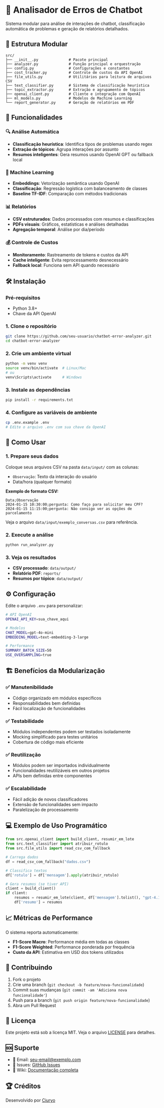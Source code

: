 # 🤖 Analisador de Erros de Chatbot

Sistema modular para análise de interações de chatbot, classificação automática de problemas e geração de relatórios detalhados.

## 📁 Estrutura Modular

```
src/
├── __init__.py              # Pacote principal
├── analyzer.py              # Função principal e orquestração
├── config.py                # Configurações e constantes
├── cost_tracker.py          # Controle de custos da API OpenAI
├── file_utils.py            # Utilitários para leitura de arquivos CSV
├── text_classifier.py       # Sistema de classificação heurística
├── topic_extractor.py       # Extração e agrupamento de tópicos
├── openai_client.py         # Cliente e integração com OpenAI
├── ml_models.py             # Modelos de Machine Learning
└── report_generator.py      # Geração de relatórios em PDF
```

## 🚀 Funcionalidades

### 🔍 Análise Automática
- **Classificação heurística**: Identifica tipos de problemas usando regex
- **Extração de tópicos**: Agrupa interações por assunto
- **Resumos inteligentes**: Gera resumos usando OpenAI GPT ou fallback local

### 🤖 Machine Learning
- **Embeddings**: Vetorização semântica usando OpenAI
- **Classificação**: Regressão logística com balanceamento de classes
- **Baseline TF-IDF**: Comparação com métodos tradicionais

### 📊 Relatórios
- **CSV estruturados**: Dados processados com resumos e classificações
- **PDFs visuais**: Gráficos, estatísticas e análises detalhadas
- **Agregação temporal**: Análise por dia/período

### 💰 Controle de Custos
- **Monitoramento**: Rastreamento de tokens e custos da API
- **Cache inteligente**: Evita reprocessamento desnecessário
- **Fallback local**: Funciona sem API quando necessário

## 🛠️ Instalação

### Pré-requisitos
- Python 3.8+
- Chave da API OpenAI

### 1. Clone o repositório
```bash
git clone https://github.com/seu-usuario/chatbot-error-analyzer.git
cd chatbot-error-analyzer
```

### 2. Crie um ambiente virtual
```bash
python -m venv venv
source venv/bin/activate  # Linux/Mac
# ou
venv\Scripts\activate     # Windows
```

### 3. Instale as dependências
```bash
pip install -r requirements.txt
```

### 4. Configure as variáveis de ambiente
```bash
cp .env.example .env
# Edite o arquivo .env com sua chave da OpenAI
```

## 🚀 Como Usar

### 1. Prepare seus dados
Coloque seus arquivos CSV na pasta `data/input/` com as colunas:
- `Observação`: Texto da interação do usuário
- Data/hora (qualquer formato)

**Exemplo de formato CSV:**
```csv
Data;Observação
2024-01-15 10:30:00;pergunta: Como faço para solicitar meu CPF?
2024-01-15 11:15:00;pergunta: Não consigo ver as opções de parcelamento
```

Veja o arquivo `data/input/exemplo_conversas.csv` para referência.

### 2. Execute a análise
```bash
python run_analyzer.py
```

### 3. Veja os resultados
- **CSV processado**: `data/output/`
- **Relatório PDF**: `reports/`
- **Resumos por tópico**: `data/output/`

## ⚙️ Configuração

Edite o arquivo `.env` para personalizar:

```bash
# API OpenAI
OPENAI_API_KEY=sua_chave_aqui

# Modelos
CHAT_MODEL=gpt-4o-mini
EMBEDDING_MODEL=text-embedding-3-large

# Performance
SUMMARY_BATCH_SIZE=50
USE_OVERSAMPLING=true
```

## 🏗️ Benefícios da Modularização

### ✅ Manutenibilidade
- Código organizado em módulos específicos
- Responsabilidades bem definidas
- Fácil localização de funcionalidades

### ✅ Testabilidade
- Módulos independentes podem ser testados isoladamente
- Mocking simplificado para testes unitários
- Cobertura de código mais eficiente

### ✅ Reutilização
- Módulos podem ser importados individualmente
- Funcionalidades reutilizáveis em outros projetos
- APIs bem definidas entre componentes

### ✅ Escalabilidade
- Fácil adição de novos classificadores
- Extensão de funcionalidades sem impacto
- Paralelização de processamento

## 💻 Exemplo de Uso Programático

```python
from src.openai_client import build_client, resumir_em_lote
from src.text_classifier import atribuir_rotulo
from src.file_utils import read_csv_com_fallback

# Carrega dados
df = read_csv_com_fallback("dados.csv")

# Classifica textos
df['rotulo'] = df['mensagem'].apply(atribuir_rotulo)

# Gera resumos (se tiver API)
client = build_client()
if client:
    resumos = resumir_em_lote(client, df['mensagem'].tolist(), "gpt-4.1-mini")
    df['resumo'] = resumos
```
## 📈 Métricas de Performance

O sistema reporta automaticamente:
- **F1-Score Macro**: Performance média em todas as classes
- **F1-Score Weighted**: Performance ponderada por frequência
- **Custo da API**: Estimativa em USD dos tokens utilizados

## 🤝 Contribuindo

1. Fork o projeto
2. Crie uma branch (`git checkout -b feature/nova-funcionalidade`)
3. Commit suas mudanças (`git commit -am 'Adiciona nova funcionalidade'`)
4. Push para a branch (`git push origin feature/nova-funcionalidade`)
5. Abra um Pull Request

## 📄 Licença

Este projeto está sob a licença MIT. Veja o arquivo [LICENSE](LICENSE) para detalhes.

## 🆘 Suporte

- 📧 Email: seu-email@exemplo.com
- 🐛 Issues: [GitHub Issues](https://github.com/Ciuryo/chatbot-error-analyzer/issues)
- 📖 Wiki: [Documentação completa](https://github.com/Ciuryo/chatbot-error-analyzer/wiki)

## 🏆 Créditos

Desenvolvido por [Ciuryo](https://github.com/Ciuryo)
